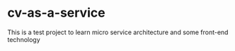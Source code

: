 # cv-as-a-service
This is a test project to learn micro service architecture and some front-end technology
